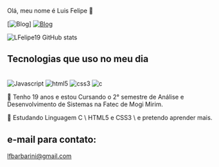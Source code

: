 Olá, meu nome é Luis Felipe 🦅

[![Blog](https://img.shields.io/badge/WhatsApp-25D366?style=for-the-badge&logo=whatsapp&logoColor=white)]
[![Blog](https://img.shields.io/badge/LinkedIn-0077B5?style=for-the-badge&logo=&logoColor=white)](https://www.linkedin.com/in/luis-felipe-barbarini-091355250/)

![LFelipe19 GitHub stats](https://github-readme-stats.vercel.app/api?username=LFelipe19&show_icons=true&theme=highcontrast)
## Tecnologias que uso no meu dia
<div style="display: inline_block"><br/>
  <img align = "center" alt = "Javascript" src = "https://img.shields.io/badge/JavaScript-323330?style=for-the-badge&logo=javascript&logoColor=F7DF1E" />
<img align="center" alt="html5" src="https://img.shields.io/badge/HTML5-E34F26?style=for-the-badge&logo=html5&logoColor=white" />
<img align="center" alt="css3" src="https://img.shields.io/badge/CSS3-1572B6?style=for-the-badge&logo=css3&logoColor=white" />
<img align="center" alt="c" src="https://img.shields.io/badge/C-00599C?style=for-the-badge&logo=c&logoColor=white" />
</div>



🍁 Tenho 19 anos e estou Cursando o 2° semestre de Análise e Desenvolvimento de Sistemas na Fatec de Mogi Mirim. 

🌱 Estudando Linguagem C \ HTML5 e CSS3 \ e pretendo aprender mais.


## e-mail para contato:
lfbarbarini@gmail.com

